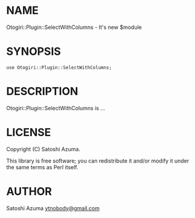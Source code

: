 # NAME

Otogiri::Plugin::SelectWithColumns - It's new $module

# SYNOPSIS

    use Otogiri::Plugin::SelectWithColumns;

# DESCRIPTION

Otogiri::Plugin::SelectWithColumns is ...

# LICENSE

Copyright (C) Satoshi Azuma.

This library is free software; you can redistribute it and/or modify
it under the same terms as Perl itself.

# AUTHOR

Satoshi Azuma <ytnobody@gmail.com>
